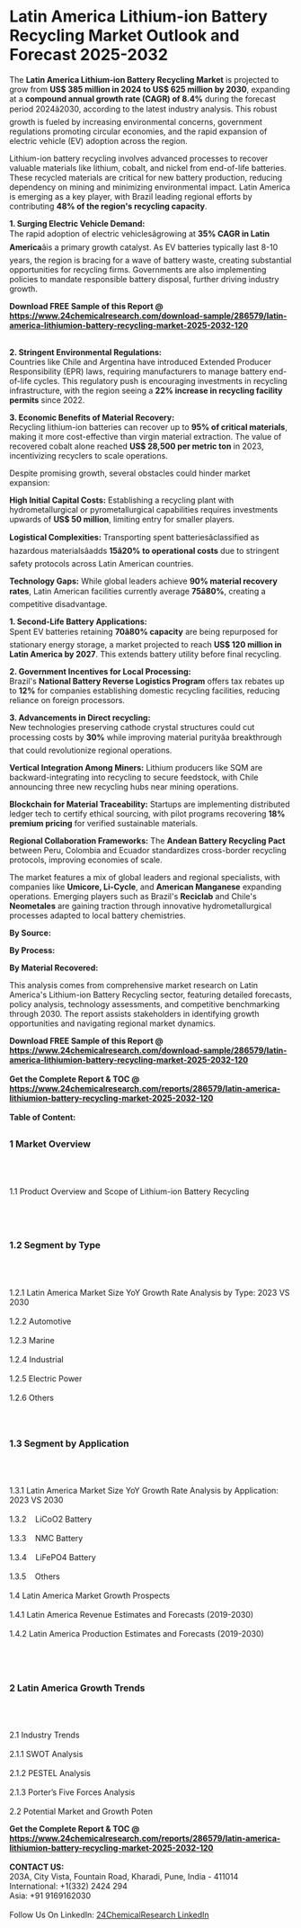 <h1>Latin America Lithium-ion Battery Recycling Market Outlook and Forecast 2025-2032</h1><p>The <strong>Latin America Lithium-ion Battery Recycling Market</strong> is projected to grow from <strong>US$ 385 million in 2024 to US$ 625 million by 2030</strong>, expanding at a <strong>compound annual growth rate (CAGR) of 8.4%</strong> during the forecast period 2024â2030, according to the latest industry analysis. This robust growth is fueled by increasing environmental concerns, government regulations promoting circular economies, and the rapid expansion of electric vehicle (EV) adoption across the region.</p><p>Lithium-ion battery recycling involves advanced processes to recover valuable materials like lithium, cobalt, and nickel from end-of-life batteries. These recycled materials are critical for new battery production, reducing dependency on mining and minimizing environmental impact. Latin America is emerging as a key player, with Brazil leading regional efforts by contributing <strong>48% of the region's recycling capacity</strong>.</p><p><strong>1. Surging Electric Vehicle Demand:</strong><br>
The rapid adoption of electric vehiclesâgrowing at <strong>35% CAGR in Latin America</strong>âis a primary growth catalyst. As EV batteries typically last 8-10 years, the region is bracing for a wave of battery waste, creating substantial opportunities for recycling firms. Governments are also implementing policies to mandate responsible battery disposal, further driving industry growth.</p><div><b>Download FREE Sample of this Report @ 
            <a href="https://www.24chemicalresearch.com/download-sample/286579/latin-america-lithiumion-battery-recycling-market-2025-2032-120">
            https://www.24chemicalresearch.com/download-sample/286579/latin-america-lithiumion-battery-recycling-market-2025-2032-120</a></b></div><br><p><strong>2. Stringent Environmental Regulations:</strong><br>
Countries like Chile and Argentina have introduced Extended Producer Responsibility (EPR) laws, requiring manufacturers to manage battery end-of-life cycles. This regulatory push is encouraging investments in recycling infrastructure, with the region seeing a <strong>22% increase in recycling facility permits</strong> since 2022.</p><p><strong>3. Economic Benefits of Material Recovery:</strong><br>
Recycling lithium-ion batteries can recover up to <strong>95% of critical materials</strong>, making it more cost-effective than virgin material extraction. The value of recovered cobalt alone reached <strong>US$ 28,500 per metric ton</strong> in 2023, incentivizing recyclers to scale operations.</p><p>Despite promising growth, several obstacles could hinder market expansion:</p><p><strong>High Initial Capital Costs:</strong> Establishing a recycling plant with hydrometallurgical or pyrometallurgical capabilities requires investments upwards of <strong>US$ 50 million</strong>, limiting entry for smaller players.</p><p><strong>Logistical Complexities:</strong> Transporting spent batteriesâclassified as hazardous materialsâadds <strong>15â20% to operational costs</strong> due to stringent safety protocols across Latin American countries.</p><p><strong>Technology Gaps:</strong> While global leaders achieve <strong>90% material recovery rates</strong>, Latin American facilities currently average <strong>75â80%</strong>, creating a competitive disadvantage.</p><p><strong>1. Second-Life Battery Applications:</strong><br>
Spent EV batteries retaining <strong>70â80% capacity</strong> are being repurposed for stationary energy storage, a market projected to reach <strong>US$ 120 million in Latin America by 2027</strong>. This extends battery utility before final recycling.</p><p><strong>2. Government Incentives for Local Processing:</strong><br>
Brazil's <strong>National Battery Reverse Logistics Program</strong> offers tax rebates up to <strong>12%</strong> for companies establishing domestic recycling facilities, reducing reliance on foreign processors.</p><p><strong>3. Advancements in Direct recycling:</strong><br>
New technologies preserving cathode crystal structures could cut processing costs by <strong>30%</strong> while improving material purityâa breakthrough that could revolutionize regional operations.</p><p><strong>Vertical Integration Among Miners:</strong> Lithium producers like SQM are backward-integrating into recycling to secure feedstock, with Chile announcing three new recycling hubs near mining operations.</p><p><strong>Blockchain for Material Traceability:</strong> Startups are implementing distributed ledger tech to certify ethical sourcing, with pilot programs recovering <strong>18% premium pricing</strong> for verified sustainable materials.</p><p><strong>Regional Collaboration Frameworks:</strong> The <strong>Andean Battery Recycling Pact</strong> between Peru, Colombia and Ecuador standardizes cross-border recycling protocols, improving economies of scale.</p><p>The market features a mix of global leaders and regional specialists, with companies like <strong>Umicore, Li-Cycle</strong>, and <strong>American Manganese</strong> expanding operations. Emerging players such as Brazil's <strong>Reciclab</strong> and Chile's <strong>Neometales</strong> are gaining traction through innovative hydrometallurgical processes adapted to local battery chemistries.</p><p><strong>By Source:</strong></p><p><strong>By Process:</strong></p><p><strong>By Material Recovered:</strong></p><p>This analysis comes from comprehensive market research on Latin America's Lithium-ion Battery Recycling sector, featuring detailed forecasts, policy analysis, technology assessments, and competitive benchmarking through 2030. The report assists stakeholders in identifying growth opportunities and navigating regional market dynamics.</p><div><b>Download FREE Sample of this Report @ 
            <a href="https://www.24chemicalresearch.com/download-sample/286579/latin-america-lithiumion-battery-recycling-market-2025-2032-120">
            https://www.24chemicalresearch.com/download-sample/286579/latin-america-lithiumion-battery-recycling-market-2025-2032-120</a></b></div><br><div><b>Get the Complete Report & TOC @ 
            <a href="https://www.24chemicalresearch.com/reports/286579/latin-america-lithiumion-battery-recycling-market-2025-2032-120">
            https://www.24chemicalresearch.com/reports/286579/latin-america-lithiumion-battery-recycling-market-2025-2032-120</a></b></div><br>
            <b>Table of Content:</b><p><h2><span style="font-size:16px"><strong>1 Market Overview&nbsp;&nbsp; &nbsp;</strong></span></h2><br />
<br />
<p>1.1 Product Overview and Scope of Lithium-ion Battery Recycling&nbsp;</p><br />
<br />
<h2><strong><span style="font-size:16px">1.2 Segment by Type&nbsp;&nbsp; &nbsp;</span></strong></h2><br />
<br />
<p>1.2.1 Latin America Market Size YoY Growth Rate Analysis by Type: 2023 VS 2030&nbsp;&nbsp; &nbsp;<br /><br />
1.2.2 Automotive&nbsp;&nbsp; &nbsp;<br /><br />
1.2.3 Marine<br /><br />
1.2.4 Industrial<br /><br />
1.2.5 Electric Power<br /><br />
1.2.6 Others<br /><br />
<br />
<h2><span style="font-size:16px"><strong>1.3 Segment by Application&nbsp;&nbsp;</strong></span></h2><br />
<br />
<p>1.3.1 Latin America Market Size YoY Growth Rate Analysis by Application: 2023 VS 2030&nbsp;&nbsp; &nbsp;<br /><br />
1.3.2&nbsp;&nbsp; &nbsp;LiCoO2 Battery<br /><br />
1.3.3&nbsp;&nbsp; &nbsp;NMC Battery<br /><br />
1.3.4&nbsp;&nbsp; &nbsp;LiFePO4 Battery<br /><br />
1.3.5&nbsp;&nbsp; &nbsp;Others<br /><br />
1.4 Latin America Market Growth Prospects&nbsp;&nbsp; &nbsp;<br /><br />
1.4.1 Latin America Revenue Estimates and Forecasts (2019-2030)&nbsp;&nbsp; &nbsp;<br /><br />
1.4.2 Latin America Production Estimates and Forecasts (2019-2030)&nbsp;&nbsp;</p><br />
<br />
<h2><span style="font-size:16px"><strong>2 Latin America Growth Trends&nbsp;&nbsp; &nbsp;</strong></span></h2><br />
<br />
<p>2.1 Industry Trends&nbsp;&nbsp; &nbsp;<br /><br />
2.1.1 SWOT Analysis&nbsp;&nbsp; &nbsp;<br /><br />
2.1.2 PESTEL Analysis&nbsp;&nbsp; &nbsp;<br /><br />
2.1.3 Porter&rsquo;s Five Forces Analysis&nbsp;&nbsp; &nbsp;<br /><br />
2.2 Potential Market and Growth Poten</p><div><b>Get the Complete Report & TOC @ 
            <a href="https://www.24chemicalresearch.com/reports/286579/latin-america-lithiumion-battery-recycling-market-2025-2032-120">
            https://www.24chemicalresearch.com/reports/286579/latin-america-lithiumion-battery-recycling-market-2025-2032-120</a></b></div><br><b>CONTACT US:</b><br>
            203A, City Vista, Fountain Road, Kharadi, Pune, India - 411014<br>
            International: +1(332) 2424 294<br>
            Asia: +91 9169162030 <br><br>
            Follow Us On LinkedIn: <a href="https://www.linkedin.com/company/24chemicalresearch/">24ChemicalResearch LinkedIn</a>